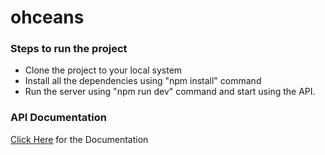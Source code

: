 # ohceans

### Steps to run the project
- Clone the project to your local system
- Install all the dependencies using "npm install" command
- Run the server using "npm run dev" command and start using the API.

### API Documentation
[Click Here](https://documenter.getpostman.com/view/18926001/2s935vjzKy) for the Documentation
